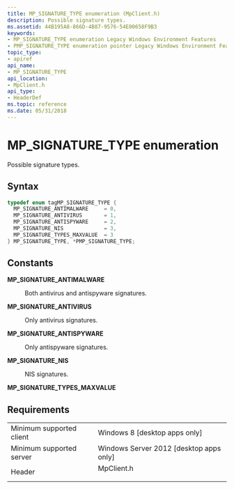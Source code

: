 ```yaml
---
title: MP_SIGNATURE_TYPE enumeration (MpClient.h)
description: Possible signature types.
ms.assetid: 44B195A8-866D-4B87-9576-54E00658F9B3
keywords:
- MP_SIGNATURE_TYPE enumeration Legacy Windows Environment Features
- PMP_SIGNATURE_TYPE enumeration pointer Legacy Windows Environment Features
topic_type:
- apiref
api_name:
- MP_SIGNATURE_TYPE
api_location:
- MpClient.h
api_type:
- HeaderDef
ms.topic: reference
ms.date: 05/31/2018
---
```


# MP\_SIGNATURE\_TYPE enumeration

Possible signature types.

## Syntax


```C++
typedef enum tagMP_SIGNATURE_TYPE { 
  MP_SIGNATURE_ANTIMALWARE     = 0,
  MP_SIGNATURE_ANTIVIRUS       = 1,
  MP_SIGNATURE_ANTISPYWARE     = 2,
  MP_SIGNATURE_NIS             = 3,
  MP_SIGNATURE_TYPES_MAXVALUE  = 3
} MP_SIGNATURE_TYPE, *PMP_SIGNATURE_TYPE;
```



## Constants

<dl> <dt>

<span id="MP_SIGNATURE_ANTIMALWARE"></span><span id="mp_signature_antimalware"></span>**MP\_SIGNATURE\_ANTIMALWARE**
</dt> <dd>

Both antivirus and antispyware signatures.

</dd> <dt>

<span id="MP_SIGNATURE_ANTIVIRUS"></span><span id="mp_signature_antivirus"></span>**MP\_SIGNATURE\_ANTIVIRUS**
</dt> <dd>

Only antivirus signatures.

</dd> <dt>

<span id="MP_SIGNATURE_ANTISPYWARE"></span><span id="mp_signature_antispyware"></span>**MP\_SIGNATURE\_ANTISPYWARE**
</dt> <dd>

Only antispyware signatures.

</dd> <dt>

<span id="MP_SIGNATURE_NIS"></span><span id="mp_signature_nis"></span>**MP\_SIGNATURE\_NIS**
</dt> <dd>

NIS signatures.

</dd> <dt>

<span id="MP_SIGNATURE_TYPES_MAXVALUE"></span><span id="mp_signature_types_maxvalue"></span>**MP\_SIGNATURE\_TYPES\_MAXVALUE**
</dt> <dd></dd> </dl>

## Requirements



|                                     |                                                                                       |
|-------------------------------------|---------------------------------------------------------------------------------------|
| Minimum supported client<br/> | Windows 8 \[desktop apps only\]<br/>                                            |
| Minimum supported server<br/> | Windows Server 2012 \[desktop apps only\]<br/>                                  |
| Header<br/>                   | <dl> <dt>MpClient.h</dt> </dl> |



 

 





